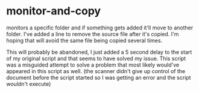 # monitor-and-copy
monitors a specific folder and if something gets added it'll move to another folder. 
I've added a line to remove the source file after it's copied. I'm hoping that will avoid the same file being copied several times. 

This will probably be abandoned, I just added a 5 second delay to the start of my original script and that seems to have solved my issue. This script was a misguided attempt to solve a problem that most likely would've appeared in this script as well. (the scanner didn't give up control of the document before the script started so I was getting an error and the script wouldn't execute)
